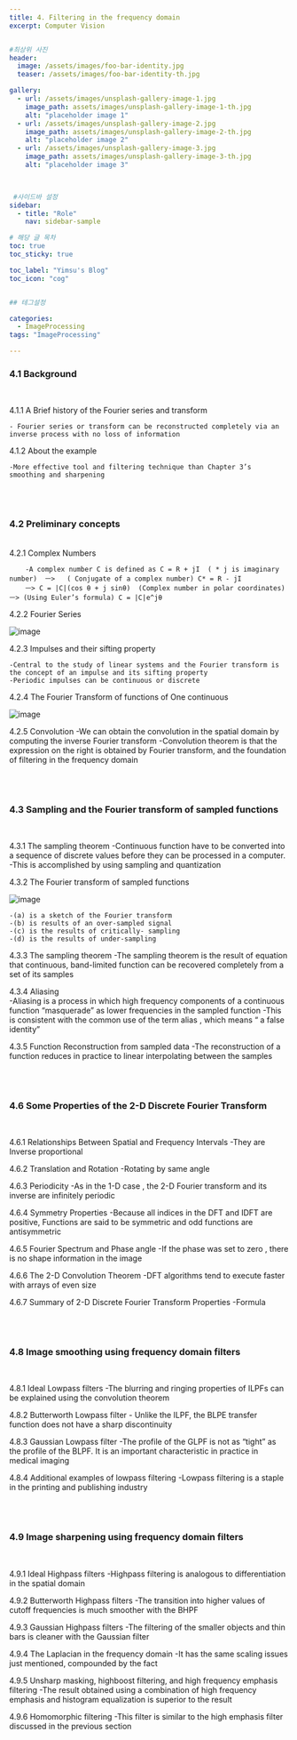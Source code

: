 ```yaml
---
title: 4. Filtering in the frequency domain	
excerpt: Computer Vision


#최상위 사진
header:
  image: /assets/images/foo-bar-identity.jpg
  teaser: /assets/images/foo-bar-identity-th.jpg

gallery:
  - url: /assets/images/unsplash-gallery-image-1.jpg
    image_path: assets/images/unsplash-gallery-image-1-th.jpg
    alt: "placeholder image 1"
  - url: /assets/images/unsplash-gallery-image-2.jpg
    image_path: assets/images/unsplash-gallery-image-2-th.jpg
    alt: "placeholder image 2"
  - url: /assets/images/unsplash-gallery-image-3.jpg
    image_path: assets/images/unsplash-gallery-image-3-th.jpg
    alt: "placeholder image 3"
    


 #사이드바 설정 
sidebar:
  - title: "Role"
    nav: sidebar-sample

# 해당 글 목차
toc: true
toc_sticky: true

toc_label: "Yimsu's Blog"
toc_icon: "cog"


## 테그설정

categories:
  - ImageProcessing
tags: "ImageProcessing"

---
```


### 4.1 Background

<br/>

4.1.1 A Brief history of the Fourier series and transform

	- Fourier series or transform can be reconstructed completely via an inverse process with no loss of information



4.1.2 About the example

	-More effective tool and filtering technique than Chapter 3’s smoothing and sharpening


<br/>
<br/>



### 4.2 Preliminary concepts

<br/>
4.2.1 Complex Numbers

		-A complex number C is defined as C = R + jI  ( * j is imaginary number)  ㅡ>   ( Conjugate of a complex number) C* = R - jI 
		ㅡ> C = |C|(cos θ + j sinθ)  (Complex number in polar coordinates) ㅡ> (Using Euler’s formula) C = |C|e^jθ



4.2.2 Fourier Series




![image](/assets/images/computervision/20200917_1.png)




4.2.3 Impulses and their sifting property

	-Central to the study of linear systems and the Fourier transform is the concept of an impulse and its sifting property
	-Periodic impulses can be continuous or discrete



4.2.4 The Fourier Transform of functions of One continuous








![image](/assets/images/computervision/20200917_2.png)







4.2.5 Convolution
	-We can obtain the convolution in the spatial domain by computing the inverse Fourier transform 
	-Convolution theorem is that the expression on the right is obtained by Fourier transform, and the foundation of filtering in the frequency domain




<br/>
<br/>


### 4.3 Sampling and the Fourier transform of sampled functions

<br/>

4.3.1 The sampling theorem
		-Continuous function have to be converted into a sequence of discrete values before they can be processed in a computer. 
		-This is accomplished by using sampling and quantization

4.3.2 The Fourier transform of sampled functions


![image](/assets/images/computervision/20200917_3.png)





	-(a) is a sketch of the Fourier transform
	-(b) is results of an over-sampled signal
	-(c) is the results of critically- sampling
	-(d) is the results of under-sampling


4.3.3 The sampling theorem
	-The sampling theorem is the result of equation that continuous, band-limited function can be recovered completely from a set of its samples

4.3.4 Aliasing	
	-Aliasing is a process in which high frequency components of a continuous function “masquerade” as lower frequencies in the sampled function
    -This is consistent with the common use of the term alias , which means “ a false identity”	

4.3.5 Function Reconstruction from sampled data
	-The reconstruction of a function reduces in practice to linear interpolating between the samples


<br/>
<br/>


### 4.6 Some Properties of the 2-D Discrete Fourier Transform

<br/>

4.6.1 Relationships Between Spatial and Frequency Intervals
	-They are Inverse proportional

4.6.2 Translation and Rotation
	-Rotating by same angle

4.6.3 Periodicity
	-As in the 1-D case ,  the 2-D Fourier transform and its inverse are infinitely periodic

4.6.4 Symmetry Properties
	-Because all indices in the DFT and IDFT are positive, Functions are said to be symmetric and odd functions are antisymmetric

4.6.5 Fourier Spectrum and Phase angle
	-If the phase was set to zero , there is no shape information in the image

4.6.6 The 2-D Convolution Theorem
	-DFT algorithms tend to execute faster with arrays of even size

4.6.7 Summary of 2-D Discrete Fourier Transform Properties
	-Formula





<br/>
<br/>


### 4.8 Image smoothing using frequency domain filters

<br/>


4.8.1 Ideal Lowpass filters
	-The blurring and ringing properties of ILPFs can be explained using the convolution theorem

4.8.2 Butterworth Lowpass filter
	- Unlike the ILPF, the BLPE transfer function does not have a sharp discontinuity

4.8.3 Gaussian Lowpass filter
	-The profile of the GLPF is not as “tight” as the profile of the BLPF. It is an important characteristic in practice in medical imaging

4.8.4 Additional examples of lowpass filtering 
	-Lowpass filtering is a staple in the printing and publishing industry


<br/>
<br/>


### 4.9 Image sharpening using frequency domain filters

<br/>

4.9.1 Ideal Highpass filters
	-Highpass filtering is analogous to differentiation in the spatial domain

4.9.2 Butterworth Highpass filters
	-The transition into higher values of cutoff frequencies is much smoother with the BHPF

4.9.3 Gaussian Highpass filters
	-The filtering of the smaller objects and thin bars is cleaner with the Gaussian filter

4.9.4 The Laplacian in the frequency domain
	-It has the same scaling issues just mentioned, compounded by the fact

4.9.5 Unsharp masking, highboost filtering, and high frequency emphasis filtering
    -The result obtained using a combination of high frequency emphasis and histogram equalization is superior to the result 	

4.9.6 Homomorphic filtering
	-This filter is similar to the high emphasis filter discussed in the previous section


<br/>
<br/>

